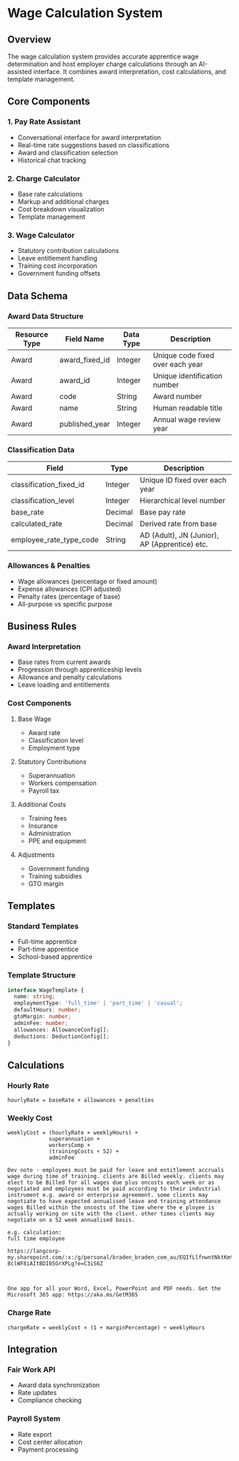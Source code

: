 # Wage Calculation System

## Overview
The wage calculation system provides accurate apprentice wage determination and host employer charge calculations through an AI-assisted interface. It combines award interpretation, cost calculations, and template management.

## Core Components

### 1. Pay Rate Assistant
- Conversational interface for award interpretation
- Real-time rate suggestions based on classifications
- Award and classification selection
- Historical chat tracking

### 2. Charge Calculator
- Base rate calculations
- Markup and additional charges
- Cost breakdown visualization
- Template management

### 3. Wage Calculator
- Statutory contribution calculations
- Leave entitlement handling
- Training cost incorporation
- Government funding offsets

## Data Schema

### Award Data Structure
| Resource Type | Field Name | Data Type | Description |
|--------------|------------|------------|-------------|
| Award | award_fixed_id | Integer | Unique code fixed over each year |
| Award | award_id | Integer | Unique identification number |
| Award | code | String | Award number |
| Award | name | String | Human readable title |
| Award | published_year | Integer | Annual wage review year |

### Classification Data
| Field | Type | Description |
|-------|------|-------------|
| classification_fixed_id | Integer | Unique ID fixed over each year |
| classification_level | Integer | Hierarchical level number |
| base_rate | Decimal | Base pay rate |
| calculated_rate | Decimal | Derived rate from base |
| employee_rate_type_code | String | AD (Adult), JN (Junior), AP (Apprentice) etc. |

### Allowances & Penalties
- Wage allowances (percentage or fixed amount)
- Expense allowances (CPI adjusted)
- Penalty rates (percentage of base)
- All-purpose vs specific purpose

## Business Rules

### Award Interpretation
- Base rates from current awards
- Progression through apprenticeship levels
- Allowance and penalty calculations
- Leave loading and entitlements

### Cost Components
1. Base Wage
   - Award rate
   - Classification level
   - Employment type

2. Statutory Contributions
   - Superannuation
   - Workers compensation
   - Payroll tax

3. Additional Costs
   - Training fees
   - Insurance
   - Administration
   - PPE and equipment

4. Adjustments
   - Government funding
   - Training subsidies
   - GTO margin

## Templates

### Standard Templates
- Full-time apprentice
- Part-time apprentice
- School-based apprentice

### Template Structure
```typescript
interface WageTemplate {
  name: string;
  employmentType: 'full_time' | 'part_time' | 'casual';
  defaultHours: number;
  gtoMargin: number;
  adminFee: number;
  allowances: AllowanceConfig[];
  deductions: DeductionConfig[];
}
```

## Calculations

### Hourly Rate
```
hourlyRate = baseRate + allowances + penalties
```

### Weekly Cost
```
weeklyCost = (hourlyRate × weeklyHours) + 
             superannuation + 
             workersComp +
             (trainingCosts ÷ 52) +
             adminFee

Dev note - employees must be paid for leave and entitlement accruals wage during time of training. clients are Billed weekly. clients may elect to be Billed for all wages due plus oncosts each week or as negotiated and employees must be paid according to their industrial instrument e.g. award or enterprise agreement. some clients may negotiate to have expected annualised leave and training attendance wages Billed within the oncosts of the time where the e ployee is actually working on site with the client. other times clients may negotiate on a 52 week annualised basis. 

e.g. calculation: 
full time employee

https://langcorp-my.sharepoint.com/:x:/g/personal/braden_braden_com_au/EQIfLlfnwntNktKmtiHopfYB-8clWF8iAItBDI05GrXPLg?e=C3iS6Z



One app for all your Word, Excel, PowerPoint and PDF needs. Get the Microsoft 365 app: https://aka.ms/GetM365
```

### Charge Rate
```
chargeRate = weeklyCost × (1 + marginPercentage) ÷ weeklyHours
```

## Integration

### Fair Work API
- Award data synchronization
- Rate updates
- Compliance checking

### Payroll System
- Rate export
- Cost center allocation
- Payment processing